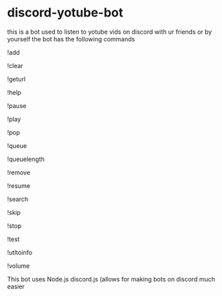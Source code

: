 # discord-yotube-bot


this is a bot used to listen to yotube vids on discord with ur friends or by yourself
the bot has the following commands 

!add 

!clear

!geturl

!help

!pause

!play

!pop

!queue

!queuelength

!remove

!resume

!search

!skip

!stop

!test

!utltoinfo

!volume


This bot uses Node.js
discord.js (allows for making bots on discord much easier 



